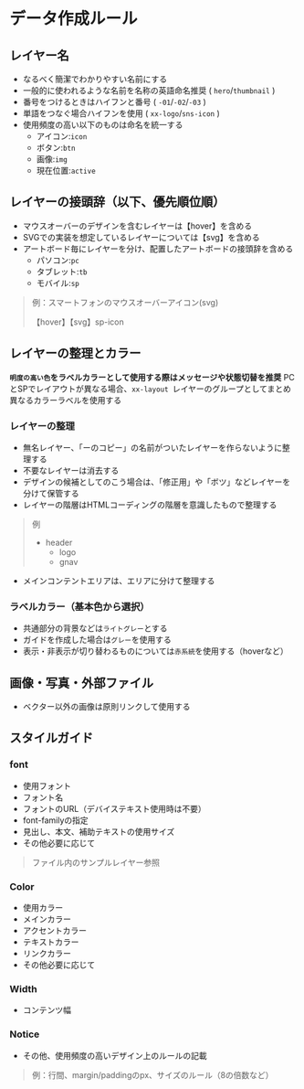 
# データ作成ルール

## レイヤー名
- なるべく簡潔でわかりやすい名前にする
- 一般的に使われるような名前を名称の英語命名推奨 ( `hero`/`thumbnail` )
- 番号をつけるときはハイフンと番号 ( `-01`/`-02`/`-03` )
- 単語をつなぐ場合ハイフンを使用 ( `xx-logo`/`sns-icon` )
- 使用頻度の高い以下のものは命名を統一する
    - アイコン:`icon`
    - ボタン:`btn`
    - 画像:`img`
    - 現在位置:`active`
    
## レイヤーの接頭辞（以下、優先順位順）

* マウスオーバーのデザインを含むレイヤーは【hover】を含める
* SVGでの実装を想定しているレイヤーについては【svg】を含める
* アートボード毎にレイヤーを分け、配置したアートボードの接頭辞を含める
    - パソコン:`pc`
    - タブレット:`tb`
    - モバイル:`sp`

> 例：スマートフォンのマウスオーバーアイコン(svg)
>
> 【hover】【svg】sp-icon

## レイヤーの整理とカラー

**`明度の高い色`をラベルカラーとして使用する際はメッセージや状態切替を推奨**
PCとSPでレイアウトが異なる場合、`xx-layout `レイヤーのグループとしてまとめ異なるカラーラベルを使用する

### レイヤーの整理
* 無名レイヤー、「ーのコピー」の名前がついたレイヤーを作らないように整理する
* 不要なレイヤーは消去する
* デザインの候補としてのこう場合は、「修正用」や「ボツ」などレイヤーを分けて保管する
* レイヤーの階層はHTMLコーディングの階層を意識したもので整理する
> 例
> * header
>      - logo
>      - gnav
* メインコンテントエリアは、エリアに分けて整理する

### ラベルカラー（基本色から選択）
* 共通部分の背景などは`ライトグレー`とする
* ガイドを作成した場合は`グレー`を使用する
* 表示・非表示が切り替わるものについては`赤系統`を使用する（hoverなど）

## 画像・写真・外部ファイル
* ベクター以外の画像は原則リンクして使用する

## スタイルガイド
### font
* 使用フォント
* フォント名
* フォントのURL（デバイステキスト使用時は不要）
* font-familyの指定
* 見出し、本文、補助テキストの使用サイズ
* その他必要に応じて
> ファイル内のサンプルレイヤー参照

### Color
* 使用カラー
* メインカラー
* アクセントカラー
* テキストカラー
* リンクカラー
* その他必要に応じて

### Width
* コンテンツ幅

### Notice
* その他、使用頻度の高いデザイン上のルールの記載
> 例：行間、margin/paddingのpx、サイズのルール（8の倍数など）
